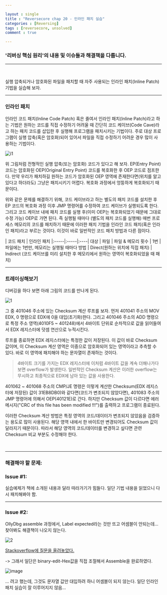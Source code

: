 ```yaml
---

layout : single
title : "Reversecore chap 20 - 인라인 패치 실습"
categories : [Reversing]
tags : [reversecore, unsolved]
comment : true

---
```


### '리버싱 핵심 원리'의 내용 및 이슈들과 해결책을 다룹니다.

---

<br/>


실행 압축되거나 암호화된 파일을 패치할 때 자주 사용되는 인라인 패치(Inline Patch) 기법을 실습해 보자.


---

### 인라인 패치

인라인 코드 패치(Inline Code Patch) 혹은 줄여서 인라인 패치(Inline Patch)라고 하는 기법은 원하는 코드를 직접 수정하기 어려울 때 간단히 코드 케이브(Code Cave)라고 하는 패치 코드를 삽입한 후 실행해 프로그램을 패치시키는 기법이다. 주로 대상 프로그램이 실행 압축(혹은 암호화)되어 있어서 파일을 직접 수정하기 어려운 경우 많이 사용하는 기법이다.


![i1](https://user-images.githubusercontent.com/26838115/45533031-3a8c9480-b831-11e8-814b-6f2702d2ef96.png)

위 그림처럼 전형적인 실행 압축(또는 암호화) 코드가 있다고 해 보자. EP(Entry Point)코드는 암호화된 OEP(Original Entry Point) 코드를 복호화한 후 OEP 코드로 점프한다. 만약 우리가 패치하길 원하는 코드가 암호화된 OEP 영역에 존재한다면(위치를 알고 있다고 하더라도) 그냥은 패치시키기 어렵다. 복호화 과정에서 엉뚱하게 복호화되기 때문이다.

위와 같은 문제를 해결하기 위해, 코드 케이브라고 하는 별도의 패치 코드를 설치한 후 EP 코드의 복호화 과정 이후 JMP 명령어를 수정하여 코드 케이브가 실행되도록 한다. 그리고 코드 케이브 내에 패치 코드를 실행 후(이미 OEP는 복호화되었기 때문에 그대로 수정 가능) OEP로 가면 된다. 즉 실행될 때마다 (별도의 패치 코드를 실행해) 매번 프로세스 메모리의 코드를 패치하기 때문에 이러한 패치 기법을 인라인 코드 패치(혹은 인라인 패치)라고 부르는 것이다. 이것이 바로 일반적인 코드 패치 방법과 다른 점이다.

  | 코드 패치 | 인라인 패치
|:-----|:-----|:----|
대상 | 파일 | 파일 & 메모리
횟수 | 1번 | 파일에는 1번만, 메모리는 실행될 때마다
방법 | Direct(원하는 위치에 직접 패치) | Indirect (코드 케이브를 미리 설치한 후 메모리에서 원하는 영역이 복호화되었을 때 패치)


---

### 트레이싱해보기

디버깅을 하다 보면 아래 그림의 코드를 만나게 된다.

![1](https://user-images.githubusercontent.com/26838115/45538170-38323680-b841-11e8-9774-2c0aa7cbaec2.png)

그 중 401046 주소에 있는 Checksum 계산 루프를 보자. 먼저 401041 주소의 MOV EDX, 0 명령으로 EDX에 0을 대입(초기화)한다. 그리고 401046 주소의 ADD 명령으로 특정 주소 영역(4010F5 ~ 401248)에서 4바이트 단위로 순차적으로 값을 읽어들여서 EDX 레지스터에 덧셈 연산으로 누적시킨다.

루프를 종료하면 EDX 레지스터에는 특정한 값이 저장된다. 이 값이 바로 Checksum 값이며, 이 Checksum 계산 영역은 이중으로 암호화되어 있는 영역이라고 추측할 수 있다. 바로 이 영역에 패치해야 하는 문자열이 존재하는 것이다.

> 4바이트 크기를 가지는 EDX 레지스터에 이처럼 4바이트 값을 계속 더해나가다 보면 overflow가 발생한다. 일반적인 Checksum 계산은 이러한 overflow는 무시하고 최종적으로 EDX에 남아 있는 값을 사용한다.

401062 ~ 401068 주소의 CMP/JE 명령은 이렇게 계산한 Checksum(EDX 레지스터에 저장된) 값이 31EB8DB0)와 같다면(코드가 변조되지 않았다면), 401083 주소의 JMP 명령어에 의해서 OEP(40121E)로 간다. 하지만 Checksum 값이 다르다면 에러 메시지("CRC of this file has been modified !!!")를 출력하고 프로그램이 종료된다.

이러한 Checksum 계산 방법은 특정 영역의 코드/데이터가 변조되지 않았음을 검증하는 용도로 많이 사용된다. 해당 영역 내에서 한 바이트만 변경되어도 Checksum 값이 달라지기 때문이다. 따라서 해당 영역의 코드/데이터를 변경하고 싶다면 관련 Checksum 비교 부분도 수정해야 한다.


<br/>

---

### 해결해야 할 문제:


### Issue #1:

실습예제가 책에 소개된 내용과 달라 따라가기가 힘들다. 일단 기법 내용을 읽었으니 다시 패치해봐야 함.

---


### Issue #2: 

OllyDbg assemble 과정에서, Label expected라는 것만 뜨고 어셈블이 안되는데... 찾아봐도 해결책이 나오지 않는다.

![2](https://user-images.githubusercontent.com/26838115/45544924-aa137b80-b853-11e8-8c48-8f5360f24be1.png)

[Stackoverflow에 질문을 올려놓았다.](https://stackoverflow.com/questions/52330225/ollydbg-label-expected-issue)

-> 그래서 일단은 binary-edit-Hex값을 직접 조절해서 Assemble을 완료하였다.

![image](https://user-images.githubusercontent.com/26838115/45545878-7c7c0180-b856-11e8-8f0b-6345ba9ffa51.png)


... 려고 했는데, 그것도 문자열 값만 대입하려 하니 어셈블이 되지 않는다. 일단 인라인 패치 실습이 잘 이루어지지 않음...


















